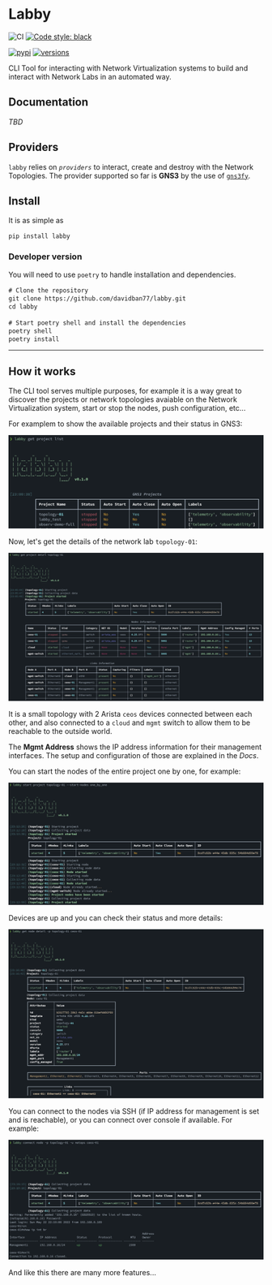 # Labby

![CI](https://github.com/davidban77/labby/actions/workflows/ci.yml/badge.svg)
[![Code style: black](https://img.shields.io/badge/code%20style-black-000000.svg)](https://github.com/ambv/black)
<!-- [![codecov](https://codecov.io/gh/davidban77/labby/branch/develop/graph/badge.svg)](https://codecov.io/gh/davidban77/labby) -->
<!-- [![Total alerts](https://img.shields.io/lgtm/alerts/g/davidban77/labby.svg?logo=lgtm&logoWidth=18)](https://lgtm.com/projects/g/davidban77/labby/alerts/) -->
<!-- [![Language grade: Python](https://img.shields.io/lgtm/grade/python/g/davidban77/labby.svg?logo=lgtm&logoWidth=18)](https://lgtm.com/projects/g/davidban77/labby/context:python) -->
[![pypi](https://img.shields.io/pypi/v/labby.svg)](https://pypi.python.org/pypi/labby)
[![versions](https://img.shields.io/pypi/pyversions/labby.svg)](https://github.com/davidban77/labby)

CLI Tool for interacting with Network Virtualization systems to build and interact with Network Labs in an automated way.

## Documentation

<Warning>

*TBD*

</Warning>

## Providers

`labby` relies on *`providers`* to interact, create and destroy with the Network Topologies. The provider supported so far is **GNS3** by the use of [`gns3fy`](https://github.com/davidban77/gns3fy).

## Install

It is as simple as

```shell
pip install labby
```

### Developer version

You will need to use `poetry` to handle installation and dependencies.

```shell
# Clone the repository
git clone https://github.com/davidban77/labby.git
cd labby

# Start poetry shell and install the dependencies
poetry shell
poetry install
```

---

## How it works

The CLI tool serves multiple purposes, for example it is a way great to discover the projects or network topologies avaiable on the Network Virtualization system, start or stop the nodes, push configuration, etc...

For examplem to show the available projects and their status in GNS3:

![Projects lists](imgs/labby_projects_lists.png)

Now, let's get the details of the network lab `topology-01`:

![Project Detail](imgs/labby_project_detail.png)

It is a small topology with 2 Arista `ceos` devices connected between each other, and also connected to a `cloud` and `mgmt` switch to allow them to be reachable to the outside world.

The **Mgmt Address** shows the IP address information for their management interfaces. The setup and configuration of those are explained in the *Docs*.

You can start the nodes of the entire project one by one, for example:

![Start Project](imgs/labby_start_project.png)

Devices are up and you can check their status and more details:

![Node Detail](imgs/labby_node_detail.png)

You can connect to the nodes via SSH (if IP address for management is set and is reachable), or you can connect over console if available. For example:

![Connect Router](imgs/labby_connect_router.png)

And like this there are many more features...

